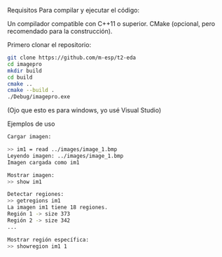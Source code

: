 Requisitos
Para compilar y ejecutar el código:

Un compilador compatible con C++11 o superior.
CMake (opcional, pero recomendado para la construcción).

Primero clonar el repositorio: 
```bash
git clone https://github.com/m-esp/t2-eda
cd imagepro
mkdir build
cd build
cmake ..
cmake --build .
./Debug/imagepro.exe
```
(Ojo que esto es para windows, yo usé Visual Studio)

Ejemplos de uso
```bash
Cargar imagen: 

>> im1 = read ../images/image_1.bmp
Leyendo imagen: ../images/image_1.bmp
Imagen cargada como im1

Mostrar imagen:
>> show im1

Detectar regiones:
>> getregions im1
La imagen im1 tiene 18 regiones.
Región 1 -> size 373
Región 2 -> size 342
...

Mostrar región específica:
>> showregion im1 1
```
